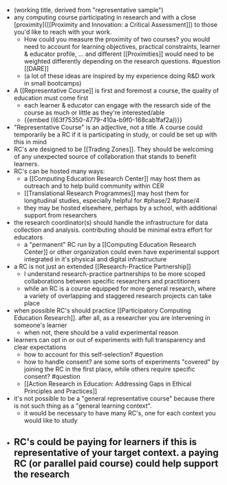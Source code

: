 - (working title, derived from "representative sample")
- any computing course participating in research and with a close [proximity]([[Proximity and Innovation: a Critical Assessment]]) to those you'd like to reach with your work.
	- How could you measure the proximity of two courses? you would need to account for learning objectives, practical constraints, learner & educator profile, ... and different [[Proximities]] would need to be weighted differently depending on the research questions.  #question [[DARE]]
	- (a lot of these ideas are inspired by my experience doing R&D work in small bootcamps)
- A [[Representative Course]] is first and foremost a course, the quality of education must come first
	- each learner & educator can engage with the research side of the course as much or little as they're interested/able
	- {{embed ((63f75350-4779-410a-b9f0-168cab1faf2a))}}
- "Representative Course" is an adjective, not a title.  A course could temporarily be a RC if it is participating in study, or could be set up with this in mind
- RC's are designed to be [[Trading Zones]].  They should be welcoming of any unexpected source of collaboration that stands to benefit learners.
- RC's can be hosted many ways:
	- a [[Computing Education Research Center]] may host them as outreach and to help build community within CER
	- [[Translational Research Programmes]] may host them for longitudinal studies, especially helpful for #phase/2 #phase/4
	- they may be hosted elsewhere, perhaps by a school, with additional support from researchers
- the research coordinator(s) should handle the infrastructure for data collection and analysis.  contributing should be minimal extra effort for educators
	- a "permanent" RC run by a [[Computing Education Research Center]] or other organization could even have experimental support integrated in it's physical and digital infrastructure
- a RC is not just an extended [[Research-Practice Partnership]]
	- I understand research-practice partnerships to be more scoped collaborations between specific researchers and practitioners
	- while an RC is a course equipped for more general research, where a variety of overlapping and staggered research projects can take place
- when possible RC's should practice [[Participatory Computing Education Research]]. after all, as a researcher you are intervening in someone's learner
	- when not, there should be a valid experimental reason
- learners can opt in or out of experiments with full transparency and clear expectations
	- how to account for this self-selection? #question
	- how to handle consent? are some sorts of experiments "covered" by joining the RC in the first place, while others require specific consent? #question
	- [[Action Research in Education: Addressing Gaps in Ethical Principles and Practices]]
- it's not possible to be a "general representative course" because there is not such thing as a "general learning context".
	- it would be necessary to have many RC's, one for each context you would like to study
- RC's could be paying for learners if this is representative of your target context.  a paying RC (or parallel paid course) could help support the research
	-